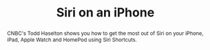 ---
category: news
title: Use these hidden Siri tips to do even more with your iPhone and iPad
abstract: CNBC's Todd Haselton shows you how to get the most out of Siri on your iPhone, iPad, Apple Watch and HomePod using Siri Shortcuts.
publishedDateTime: 2019-02-28T17:26:00Z
sourceUrl: https://www.msn.com/en-us/news/technology/use-these-hidden-siri-tips-to-do-even-more-with-your-iphone-and-ipad/ar-BBUdcws?
type: article

provider:
  name: CNBC
  id: V_AAnPvW_global
tags:
  - AI

images: 
    - url: https://img-s-msn-com.akamaized.net/tenant/amp/entityid/BBUd8fW.img
width: 1910
height: 1000
quality: 79
title: Siri on an iPhone
attribution: 
focalRegion:
  x1: 0
  x2: 0
  y1: 0
  y2: 0

---